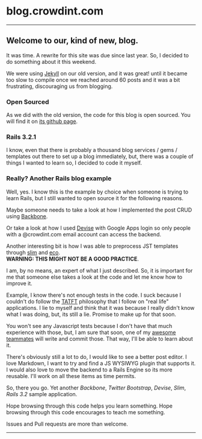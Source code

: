blog.crowdint.com
=================

---

## Welcome to our, kind of new, blog.

It was time. A rewrite for this site was due since last year. So, I decided to
do something about it this weekend.

We were using [Jekyll](https://github.com/mojombo/jekyll) on our old version,
and it was great! until it became too slow to compile once we reached around 60
posts and it was a bit frustrating, discouraging us from blogging.

### Open Sourced

As we did with the old version, the code for this blog is open sourced.
You will find it on [its github page](https://github.com/crowdint/crowdblog).

### Rails 3.2.1

I know, even that there is probably a thousand blog services / gems / templates
out there to set up a blog immediately, but, there was a couple of things I
wanted to learn so, I decided to code it myself.

### Really? Another Rails blog example

Well, yes. I know this is the example by choice when someone is trying to
learn Rails, but I still wanted to open source it for the following reasons.

Maybe someone needs to take a look at how I implemented the post CRUD using
[Backbone](http://documentcloud.github.com/backbone/).

Or take a look at how I used [Devise](https://github.com/plataformatec/devise) with
Google Apps login so only people with a @crowdint.com email account can access
the backend.

Another interesting bit is how I was able to preprocess JST templates through
[slim](http://slim-lang.com/) and [eco](https://github.com/sstephenson/eco).  
**WARNING: THIS MIGHT NOT BE A GOOD PRACTICE**.

I am, by no means, an expert of what I just described. So, it is important for me
that someone else takes a look at the code and let me know how to improve it.

Example, I know there's not enough tests in the code. I suck because I couldn't
do follow the [TATFT](http://smartic.us/tag/tatft/) philosophy that I follow
on "real life" applications.
I lie to myself and think that it was because I really didn't know
what I was doing, but, its still a lie. Promise to make up for that soon.

You won't see any Javascript tests because I don't have that much experience with
those, but, I am sure that soon, one of my [awesome teammates](https://github.com/crowdint)
will write and commit those. That way, I'll be able to learn about it.

There's obviously still a lot to do, I would like to see a better post editor. I love Markdown, I want to try and find
a JS WYSIWYG plugin that supports it. I would also love to move the backend to a Rails Engine
so its more reusable. I'll work on all these items as time permits.

So, there you go. Yet another _Backbone_, _Twitter Bootstrap_, _Devise_, _Slim_, _Rails 3.2_ sample
application.

Hope browsing through this code helps you learn something.
Hope browsing through this code encourages to teach me something.

Issues and Pull requests are more than welcome.

---
